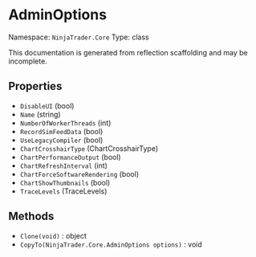 # AdminOptions

Namespace: `NinjaTrader.Core`
Type: class

This documentation is generated from reflection scaffolding and may be incomplete.

## Properties
- `DisableUI` (bool)
- `Name` (string)
- `NumberOfWorkerThreads` (int)
- `RecordSimFeedData` (bool)
- `UseLegacyCompiler` (bool)
- `ChartCrosshairType` (ChartCrosshairType)
- `ChartPerformanceOutput` (bool)
- `ChartRefreshInterval` (int)
- `ChartForceSoftwareRendering` (bool)
- `ChartShowThumbnails` (bool)
- `TraceLevels` (TraceLevels)

## Methods
- `Clone(void)` : object
- `CopyTo(NinjaTrader.Core.AdminOptions options)` : void
